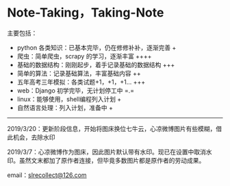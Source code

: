 # Note-Taking，Taking-Note

主要包括：

* python 各类知识：已基本完毕，仍在修修补补，逐渐完善 +
* 爬虫：简单爬虫，scrapy 的学习，逐渐丰富 ++++
* 基础的数据结构：刚刚起步，着手记录基础的数据结构 +++
* 简单的算法：记录基础算法，丰富基础内容 ++
* 五年高考三年模拟：各类试题+1，+1，+1... +++
* web：Django 初学完毕，无计划停工中 =.=
* linux：能够使用，shell编程列入计划 +
* 自然语言处理：列入计划，准备中 +

***

2019/3/20：更新阶段信息，开始将图床换位七牛云，心凉微博图片有些模糊，借此机会，去除水印

2019/3/7：心凉微博作为图床，因此图片默认带有水印。现已在设置中取消水印。虽然文末都加了原作者连接，但毕竟多数图片都是原作者的劳动成果。

email：slrecollect@126.com


